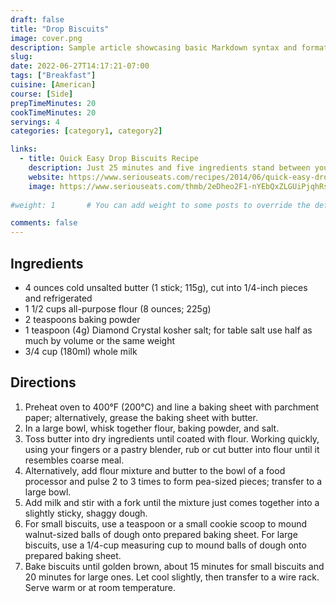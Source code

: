 ```yaml
---
draft: false
title: "Drop Biscuits"
image: cover.png
description: Sample article showcasing basic Markdown syntax and formatting for HTML elements.
slug: 
date: 2022-06-27T14:17:21-07:00
tags: ["Breakfast"]
cuisine: [American]
course: [Side]
prepTimeMinutes: 20
cookTimeMinutes: 20
servings: 4
categories: [category1, category2]

links:
  - title: Quick Easy Drop Biscuits Recipe
    description: Just 25 minutes and five ingredients stand between you and these fluffy, tender biscuits.
    website: https://www.seriouseats.com/recipes/2014/06/quick-easy-drop-biscuits-recipe.html
    image: https://www.seriouseats.com/thmb/2eDheo2F1-nYEbQxZLGUiPjqhRs=/1500x0/filters:no_upscale():max_bytes(150000):strip_icc()/Serious_Eats_Social_Default-72cf0bc11b434461b62c6ffc85b4298f.jpg
    
#weight: 1       # You can add weight to some posts to override the default sorting (date descending)

comments: false
---
```



## Ingredients

- 4 ounces cold unsalted butter (1 stick; 115g), cut into 1/4-inch pieces and refrigerated
- 1 1/2 cups all-purpose flour (8 ounces; 225g)
- 2 teaspoons baking powder
- 1 teaspoon (4g) Diamond Crystal kosher salt; for table salt use half as much by volume or the same weight
- 3/4 cup (180ml) whole milk

## Directions

1. Preheat oven to 400°F (200°C) and line a baking sheet with parchment paper; alternatively, grease the baking sheet with butter.
1. In a large bowl, whisk together flour, baking powder, and salt.
1. Toss butter into dry ingredients until coated with flour. Working quickly, using your fingers or a pastry blender, rub or cut butter into flour until it resembles coarse meal.
1. Alternatively, add flour mixture and butter to the bowl of a food processor and pulse 2 to 3 times to form pea-sized pieces; transfer to a large bowl.
1. Add milk and stir with a fork until the mixture just comes together into a slightly sticky, shaggy dough.
1. For small biscuits, use a teaspoon or a small cookie scoop to mound walnut-sized balls of dough onto prepared baking sheet. For large biscuits, use a 1/4-cup measuring cup to mound balls of dough onto prepared baking sheet.
1. Bake biscuits until golden brown, about 15 minutes for small biscuits and 20 minutes for large ones. Let cool slightly, then transfer to a wire rack. Serve warm or at room temperature.